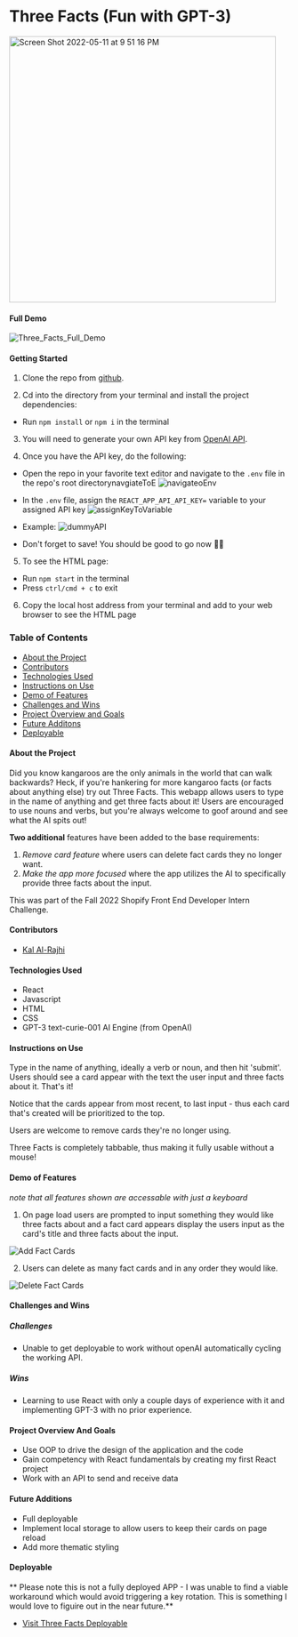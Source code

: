 # Three Facts (Fun with GPT-3)
<img width="479" alt="Screen Shot 2022-05-11 at 9 51 16 PM" src="https://user-images.githubusercontent.com/97044701/167988535-eec92026-9422-47ff-9f9f-be384b4b5678.png">

#### Full Demo
![Three_Facts_Full_Demo](https://user-images.githubusercontent.com/97044701/168196109-15a43666-4227-4a4f-bfeb-2ec170e2ab6a.gif)


#### Getting Started
1. Clone the repo from [github](https://github.com/kal-aalrajhi/Fun-with-GPT-3).

2. Cd into the directory from your terminal and install the project dependencies:
- Run `npm install` or `npm i` in the terminal

3. You will need to generate your own API key from [OpenAI API](https://beta.openai.com/overview). 

4. Once you have the API key, do the following: 
- Open the repo in your favorite text editor and navigate to the `.env` file in the repo's root directorynavgiateToE
![navigateoEnv](https://user-images.githubusercontent.com/97044701/168192366-d4c3a28a-14b5-4d78-a37b-452ced6a3d54.png)

- In the `.env` file, assign the `REACT_APP_API_API_KEY=` variable to your assigned API key
![assignKeyToVariable](https://user-images.githubusercontent.com/97044701/168192743-3b2625dd-bf1e-40a1-a796-d21390d54ecf.png)

- Example: 
![dummyAPI](https://user-images.githubusercontent.com/97044701/168192785-0677078f-2e2d-4431-9288-5139187b59ee.png)

- Don't forget to save! You should be good to go now 👍🏽

5. To see the HTML page:
- Run `npm start` in the terminal
- Press `ctrl/cmd + c` to exit
6. Copy the local host address from your terminal and add to your web browser to see the HTML page


### Table of Contents
- [About the Project](#about-the-project)
- [Contributors](#contributors)
- [Technologies Used](#technologies-used)
- [Instructions on Use](#instructions-on-use)
- [Demo of Features](#demo-of-features)
- [Challenges and Wins](#challenges-and-wins)
- [Project Overview and Goals](#project-overview-and-goals)
- [Future Additons](#future-additons)
- [Deployable](#deployable)

#### About the Project
Did you know kangaroos are the only animals in the world that can walk backwards? Heck, if you're hankering for more kangaroo facts (or facts about anything else) try out Three Facts. This webapp allows users to type in the name of anything and get three facts about it! Users are encouraged to use nouns and verbs, but you're always welcome to goof around and see what the AI spits out! 

**Two additional** features have been added to the base requirements: 
1. *Remove card feature* where users can delete fact cards they no longer want. 
2. *Make the app more focused* where the app utilizes the AI to specifically provide three facts about the input.

This was part of the Fall 2022 Shopify Front End Developer Intern Challenge.

#### Contributors
 - [Kal Al-Rajhi](https://github.com/kal-aalrajhi)

#### Technologies Used
- React
- Javascript
- HTML
- CSS
- GPT-3 text-curie-001 AI Engine (from OpenAI)

#### Instructions on Use
Type in the name of anything, ideally a verb or noun, and then hit 'submit'. Users should see a card appear with the text the user input and three facts about it. That's it! 

Notice that the cards appear from most recent, to last input - thus each card that's created will be prioritized to the top. 

Users are welcome to remove cards they're no longer using.

Three Facts is completely tabbable, thus making it fully usable without a mouse!

#### Demo of Features
*note that all features shown are accessable with just a keyboard*

1. On page load users are prompted to input something they would like three facts about and a fact card appears display the users input as the card's title and three facts about the input.

![Add Fact Cards](https://media.giphy.com/media/L9Z1fKZ7XaMrVKBW4a/giphy.gif)

2. Users can delete as many fact cards and in any order they would like. 

![Delete Fact Cards](https://media.giphy.com/media/Vm64HC7ox5xHqM2YH7/giphy.gif)

#### Challenges and Wins

##### Challenges
- Unable to get deployable to work without openAI automatically cycling the working API.
##### Wins
- Learning to use React with only a couple days of experience with it and implementing GPT-3 with no prior experience.

#### Project Overview And Goals
- Use OOP to drive the design of the application and the code
- Gain competency with React fundamentals by creating my first React project
- Work with an API to send and receive data

#### Future Additions
- Full deployable
- Implement local storage to allow users to keep their cards on page reload
- Add more thematic styling

#### Deployable
** Please note this is not a fully deployed APP - I was unable to find a viable workaround which would avoid triggering a key rotation. This is something I would love to figuire out in the near future.** 

- [Visit Three Facts Deployable](https://kal-aalrajhi.github.io/Fun-with-GPT-3/)

